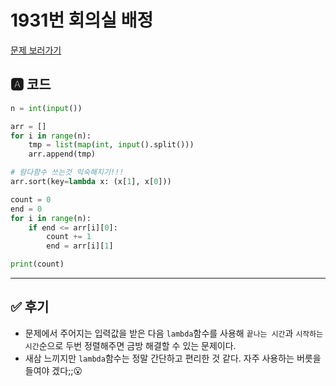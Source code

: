 # 1931번 회의실 배정
[문제 보러가기](https://www.acmicpc.net/problem/1931)

## 🅰 코드

```python
n = int(input())

arr = []
for i in range(n):
    tmp = list(map(int, input().split()))
    arr.append(tmp)

# 람다함수 쓰는것 익숙해지기!!!
arr.sort(key=lambda x: (x[1], x[0]))

count = 0
end = 0
for i in range(n):
    if end <= arr[i][0]:
        count += 1
        end = arr[i][1]

print(count)

```

---


## ✅ 후기
* 문제에서 주어지는 입력값을 받은 다음 `lambda`함수를 사용해 `끝나는 시간`과 `시작하는 시간`순으로 두번 정렬해주면 금방 해결할 수 있는 문제이다.
* 새삼 느끼지만 `lambda`함수는 정말 간단하고 편리한 것 같다. 자주 사용하는 버릇을 들여야 겠다;;😮